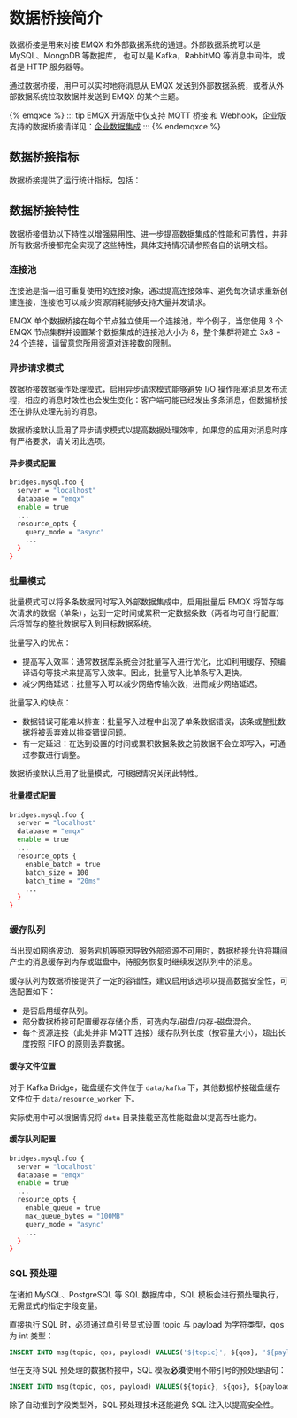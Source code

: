 # 数据桥接简介

数据桥接是用来对接 EMQX 和外部数据系统的通道。外部数据系统可以是 MySQL、MongoDB 等数据库，
也可以是 Kafka，RabbitMQ 等消息中间件，或者是 HTTP 服务器等。

通过数据桥接，用户可以实时地将消息从 EMQX 发送到外部数据系统，或者从外部数据系统拉取数据并发送到 EMQX 的某个主题。

{% emqxce %}
::: tip
EMQX 开源版中仅支持 MQTT 桥接 和 Webhook，企业版支持的数据桥接请详见：[企业数据集成](https://www.emqx.com/zh/integrations)
:::
{% endemqxce %}

## 数据桥接指标

数据桥接提供了运行统计指标，包括：
<!-- TODO 由于调整过 Data Bridge 结构，先前的指标设计过时了重新设计指标后补充文档 -->
<!-- - 命中：
- 发送成功：
- 发送失败
- 已发送未确认
- 已丢弃
- 已缓存
- 已重试
- 当前速率 -->

## 数据桥接特性

数据桥接借助以下特性以增强易用性、进一步提高数据集成的性能和可靠性，并非所有数据桥接都完全实现了这些特性，具体支持情况请参照各自的说明文档。

### 连接池

连接池是指一组可重复使用的连接对象，通过提高连接效率、避免每次请求重新创建连接，连接池可以减少资源消耗能够支持大量并发请求。

EMQX 单个数据桥接在每个节点独立使用一个连接池，举个例子，当您使用 3 个 EMQX 节点集群并设置某个数据集成的连接池大小为 8，整个集群将建立 3x8 = 24 个连接，请留意您所用资源对连接数的限制。

### 异步请求模式

数据桥接数据操作处理模式，启用异步请求模式能够避免 I/O 操作阻塞消息发布流程，相应的消息时效性也会发生变化：客户端可能已经发出多条消息，但数据桥接还在排队处理先前的消息。

数据桥接默认启用了异步请求模式以提高数据处理效率，如果您的应用对消息时序有严格要求，请关闭此选项。

#### 异步模式配置

```bash
bridges.mysql.foo {
  server = "localhost"
  database = "emqx"
  enable = true
  ...
  resource_opts {
    query_mode = "async"
    ...
  }
}
```
  
### 批量模式

批量模式可以将多条数据同时写入外部数据集成中，启用批量后 EMQX 将暂存每次请求的数据（单条），达到一定时间或累积一定数据条数（两者均可自行配置）后将暂存的整批数据写入到目标数据系统。

批量写入的优点：

- 提高写入效率：通常数据库系统会对批量写入进行优化，比如利用缓存、预编译语句等技术来提高写入效率。因此，批量写入比单条写入更快。
- 减少网络延迟：批量写入可以减少网络传输次数，进而减少网络延迟。

批量写入的缺点：

- 数据错误可能难以排查：批量写入过程中出现了单条数据错误，该条或整批数据将被丢弃难以排查错误问题。
- 有一定延迟：在达到设置的时间或累积数据条数之前数据不会立即写入，可通过参数进行调整。

数据桥接默认启用了批量模式，可根据情况关闭此特性。

#### 批量模式配置

```bash
bridges.mysql.foo {
  server = "localhost"
  database = "emqx"
  enable = true
  ...
  resource_opts {
    enable_batch = true
    batch_size = 100
    batch_time = "20ms"
    ...
  }
}
```

### 缓存队列

当出现如网络波动、服务宕机等原因导致外部资源不可用时，数据桥接允许将期间产生的消息缓存到内存或磁盘中，待服务恢复时继续发送队列中的消息。

缓存队列为数据桥接提供了一定的容错性，建议启用该选项以提高数据安全性，可选配置如下：

- 是否启用缓存队列。
- 部分数据桥接可配置缓存存储介质，可选内存/磁盘/内存-磁盘混合。
- 每个资源连接（此处并非 MQTT 连接）缓存队列长度（按容量大小），超出长度按照 FIFO 的原则丢弃数据。

#### 缓存文件位置

对于 Kafka Bridge，磁盘缓存文件位于 `data/kafka` 下，其他数据桥接磁盘缓存文件位于 `data/resource_worker` 下。

实际使用中可以根据情况将 `data` 目录挂载至高性能磁盘以提高吞吐能力。

#### 缓存队列配置

```bash
bridges.mysql.foo {
  server = "localhost"
  database = "emqx"
  enable = true
  ...
  resource_opts {
    enable_queue = true
    max_queue_bytes = "100MB"
    query_mode = "async"
    ...
  }
}
```

### SQL 预处理

在诸如 MySQL、PostgreSQL 等 SQL 数据库中，SQL 模板会进行预处理执行，无需显式的指定字段变量。

直接执行 SQL 时，必须通过单引号显式设置 topic 与 payload 为字符类型，qos 为 int 类型：

```sql
INSERT INTO msg(topic, qos, payload) VALUES('${topic}', ${qos}, '${payload}');
```

但在支持 SQL 预处理的数据桥接中，SQL 模板**必须**使用不带引号的预处理语句：

```sql
INSERT INTO msg(topic, qos, payload) VALUES(${topic}, ${qos}, ${payload});
```

除了自动推到字段类型外，SQL 预处理技术还能避免 SQL 注入以提高安全性。
